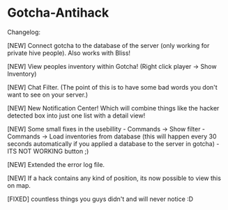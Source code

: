Gotcha-Antihack
===============
Changelog:

[NEW] Connect gotcha to the database of the server (only working for private hive people). Also works with Bliss!

[NEW] View peoples inventory within Gotcha! (Right click player -> Show Inventory)

[NEW] Chat Filter. (The point of this is to have some bad words you don't want to see on your server.)

[NEW] New Notification Center! Which will combine things like the hacker detected box into just one list with a detail view!

[NEW] Some small fixes in the usebillity
            - Commands -> Show filter
            - Commands -> Load inventories from database (this will happen every 30 seconds automatically if you applied a database to the server in gotcha)
            - ITS NOT WORKING button ;)
            
[NEW] Extended the error log file.

[NEW] If a hack contains any kind of position, its now possible to view this on map.

[FIXED] countless things you guys didn't and will never notice :D

